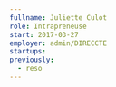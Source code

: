 ```yaml
---
fullname: Juliette Culot
role: Intrapreneuse
start: 2017-03-27
employer: admin/DIRECCTE
startups:
previously:
  - reso
---
```

